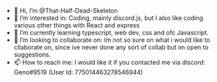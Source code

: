 - 👋 Hi, I’m @That-Half-Dead-Skeleton
- 👀 I’m interested in: Coding, mainly discord.js, but I also like coding various other things with React and express
- 🌱 I’m currently learning typescript, web dev, css and ofc Javascript.
- 💞️ I’m looking to collaborate on: Im not so sure on what i would like to cllaborate on, since ive never done any sort of collab but im open to suggestions.
- 📫 How to reach me: I would like it if you contacted me via discord: Geno#9519 (User Id: 775014463278546944)

<!---
That-Half-Dead-Skeleton/That-Half-Dead-Skeleton is a ✨ special ✨ repository because its `README.md` (this file) appears on your GitHub profile.
You can click the Preview link to take a look at your changes.
--->
